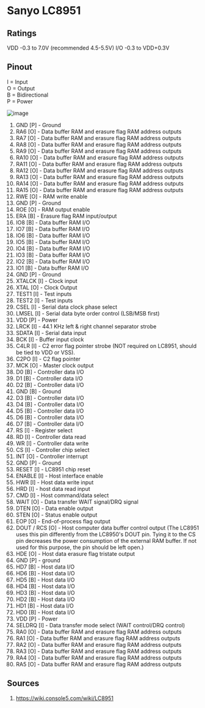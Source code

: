 # Sanyo LC8951

## Ratings
VDD -0.3 to 7.0V (recommended 4.5-5.5V)
I/O -0.3 to VDD+0.3V



## Pinout
I = Input  
O = Output  
B = Bidirectional  
P = Power  

![image](https://github.com/user-attachments/assets/8bd0f1b0-6942-4444-a04d-076ead1504be)


1. GND [P] - Ground
2. RA6 [O] - Data buffer RAM and erasure flag RAM address outputs
3. RA7 [O] - Data buffer RAM and erasure flag RAM address outputs
4. RA8 [O] - Data buffer RAM and erasure flag RAM address outputs
5. RA9 [O] - Data buffer RAM and erasure flag RAM address outputs
6. RA10 [O] - Data buffer RAM and erasure flag RAM address outputs
7. RA11 [O] - Data buffer RAM and erasure flag RAM address outputs
8. RA12 [O] - Data buffer RAM and erasure flag RAM address outputs
9. RA13 [O] - Data buffer RAM and erasure flag RAM address outputs
10. RA14 [O] - Data buffer RAM and erasure flag RAM address outputs
11. RA15 [O] - Data buffer RAM and erasure flag RAM address outputs
12. RWE [O] - RAM write enable
13. GND [P] - Ground
14. ROE [O] - RAM output enable
15. ERA [B] - Erasure flag RAM input/output
16. IO8 [B] - Data buffer RAM I/O
17. IO7 [B] - Data buffer RAM I/O
18. IO6 [B] - Data buffer RAM I/O
19. IO5 [B] - Data buffer RAM I/O
20. IO4 [B] - Data buffer RAM I/O
21. IO3 [B] - Data buffer RAM I/O
22. IO2 [B] - Data buffer RAM I/O
23. IO1 [B] - Data buffer RAM I/O
24. GND [P] - Ground
25. XTALCK [I] - Clock input
26. XTAL [O] - Clock Output
27. TEST1 [I] - Test inputs
28. TEST2 [I] - Test inputs
29. CSEL [I] - Serial data clock phase select
30. LMSEL [I] - Serial data byte order control (LSB/MSB first)
31. VDD [P] - Power
32. LRCK [I] - 44.1 KHz left & right channel separator strobe
33. SDATA [I] - Serial data input
34. BCK [I] - Buffer input clock
35. C4LR [I] - C2 error flag pointer strobe (NOT required on LC8951, should be tied to VDD or VSS).
36. C2PO [I] - C2 flag pointer
37. MCK [O] - Master clock output
38. D0 [B] - Controller data I/O
39. D1 [B] - Controller data I/O
40. D2 [B] - Controller data I/O
41. GND [B] - Ground
42. D3 [B] - Controller data I/O
43. D4 [B] - Controller data I/O
44. D5 [B] - Controller data I/O
45. D6 [B] - Controller data I/O
46. D7 [B] - Controller data I/O
47. RS [I] - Register select
48. RD [I] - Controller data read
49. WR [I] - Controller data write
50. CS [I] - Controller chip select
51. INT [O] - Controller interrupt
52. GND [P] - Ground
53. RESET [I] - LC8951 chip reset
54. ENABLE [I] - Host interface enable
55. HWR [I] - Host data write input
56. HRD [I] - host data read input
57. CMD [I] - Host command/data select
58. WAIT [O] - Data transfer WAIT signal/DRQ signal
59. DTEN [O] - Data enable output
60. STEN [O] - Status enable output
61. EOP [O] - End-of-process flag output
62. DOUT / RCS [O] - Host computer data buffer control output (The LC8951 uses this pin differently from the LC8950's DOUT pin. Tying it to the CS pin decreases the power consumption of the external RAM buffer. If not used for this purpose, the pin should be left open.)
63. HDE [O] - Host data erasure flag tristate output
64. GND [P] - ground
65. HD7 [B] - Host data I/O
66. HD6 [B] - Host data I/O
67. HD5 [B] - Host data I/O
68. HD4 [B] - Host data I/O
69. HD3 [B] - Host data I/O
70. HD2 [B] - Host data I/O
71. HD1 [B] - Host data I/O
72. HD0 [B] - Host data I/O
73. VDD [P] - Power
74. SELDRQ [I] - Data transfer mode select (WAIT control/DRQ control)
75. RA0 [O] - Data buffer RAM and erasure flag RAM address outputs
76. RA1 [O] - Data buffer RAM and erasure flag RAM address outputs
77. RA2 [O] - Data buffer RAM and erasure flag RAM address outputs
78. RA3 [O] - Data buffer RAM and erasure flag RAM address outputs
79. RA4 [O] - Data buffer RAM and erasure flag RAM address outputs
80. RA5 [O] - Data buffer RAM and erasure flag RAM address outputs

## Sources
1. https://wiki.console5.com/wiki/LC8951
